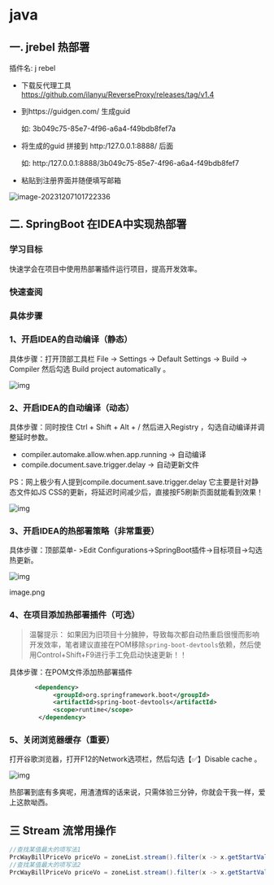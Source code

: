 # java

## 一. jrebel 热部署

插件名: j rebel

- 下载反代理工具 https://github.com/ilanyu/ReverseProxy/releases/tag/v1.4

- 到https://guidgen.com/ 生成guid 

  如: 3b049c75-85e7-4f96-a6a4-f49bdb8fef7a

- 将生成的guid 拼接到 http:/127.0.0.1:8888/ 后面

  如: http:/127.0.0.1:8888/3b049c75-85e7-4f96-a6a4-f49bdb8fef7

- 粘贴到注册界面并随便填写邮箱

![image-20231207101722336](.assets/java/image-20231207101722336.png)

## 二. SpringBoot 在IDEA中实现热部署

### 学习目标

快速学会在项目中使用热部署插件运行项目，提高开发效率。

### 快速查阅

### 具体步骤

### 1、开启IDEA的自动编译（静态）

具体步骤：打开顶部工具栏 File -> Settings -> Default Settings -> Build -> Compiler 然后勾选 Build project automatically 。

![img](.assets/java/webp-1702345040214-7.webp)

### 2、开启IDEA的自动编译（动态）

具体步骤：同时按住 Ctrl + Shift + Alt + / 然后进入Registry ，勾选自动编译并调整延时参数。

- compiler.automake.allow.when.app.running -> 自动编译
- compile.document.save.trigger.delay -> 自动更新文件

PS：网上极少有人提到compile.document.save.trigger.delay 它主要是针对静态文件如JS CSS的更新，将延迟时间减少后，直接按F5刷新页面就能看到效果！

![img](.assets/java/webp-1702345040214-8.webp)

### 3、开启IDEA的热部署策略（非常重要）

具体步骤：顶部菜单- >Edit Configurations->SpringBoot插件->目标项目->勾选热更新。

![img](.assets/java/webp-1702345040214-9.webp)

image.png

### 4、在项目添加热部署插件（可选）

> 温馨提示：
> 如果因为旧项目十分臃肿，导致每次都自动热重启很慢而影响开发效率，笔者建议直接在POM移除`spring-boot-devtools`依赖，然后使用Control+Shift+F9进行手工免启动快速更新！！

具体步骤：在POM文件添加热部署插件



```xml
       <dependency>
            <groupId>org.springframework.boot</groupId>
            <artifactId>spring-boot-devtools</artifactId>
            <scope>runtime</scope>
        </dependency>
```

### 5、关闭浏览器缓存（重要）

打开谷歌浏览器，打开F12的Network选项栏，然后勾选【✅】Disable cache 。

![img](.assets/java/webp-1702345040214-10.webp)

热部署到底有多爽呢，用渣渣辉的话来说，只需体验三分钟，你就会干我一样，爱上这款呦西。

## 三 Stream 流常用操作

```java
//查找某值最大的项写法1
PrcWayBillPriceVo priceVo = zoneList.stream().filter(x -> x.getStartValue().compareTo(bill.getWeightCharge()) >= 0).max((x, y) -> x.getStartValue().compareTo(y.getStartValue())).orElse(null);
//查找某值最大的项写法2
PrcWayBillPriceVo priceVo = zoneList.stream().filter(x -> x.getStartValue().compareTo(bill.getWeightCharge()) >= 0).max(Comparator.comparing(PrcWayBillPriceVo::getStartValue)).orElse(null);
```



